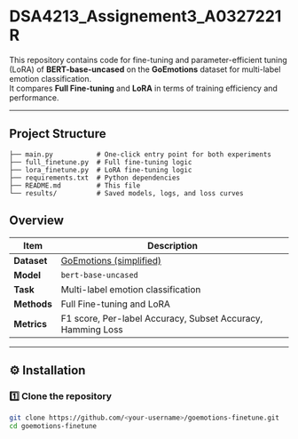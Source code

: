 # DSA4213_Assignement3_A0327221R

This repository contains code for fine-tuning and parameter-efficient tuning (LoRA) of **BERT-base-uncased** on the **GoEmotions** dataset for multi-label emotion classification.  
It compares **Full Fine-tuning** and **LoRA** in terms of training efficiency and performance.

---

## Project Structure
```goemotions-finetune/
├── main.py           # One-click entry point for both experiments
├── full_finetune.py  # Full fine-tuning logic
├── lora_finetune.py  # LoRA fine-tuning logic
├── requirements.txt  # Python dependencies
├── README.md         # This file
└── results/          # Saved models, logs, and loss curves
```

## Overview

| Item | Description |
|------|--------------|
| **Dataset** | [GoEmotions (simplified)](https://huggingface.co/datasets/go_emotions) |
| **Model** | `bert-base-uncased` |
| **Task** | Multi-label emotion classification |
| **Methods** | Full Fine-tuning and LoRA |
| **Metrics** | F1 score, Per-label Accuracy, Subset Accuracy, Hamming Loss |

---

## ⚙️ Installation

### 1️⃣ Clone the repository
```bash
git clone https://github.com/<your-username>/goemotions-finetune.git
cd goemotions-finetune
